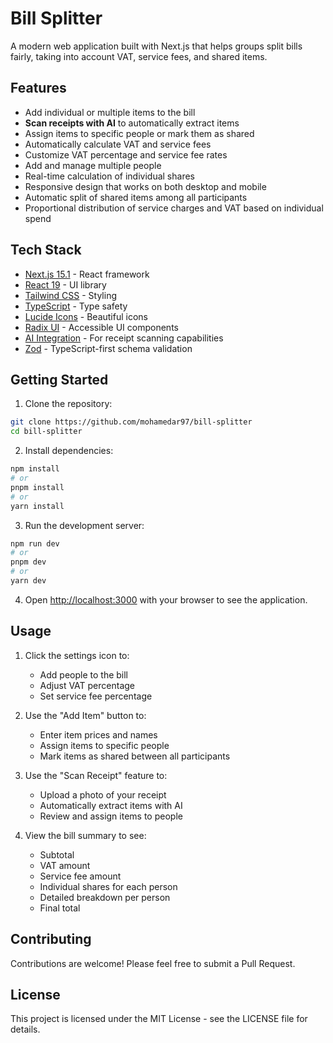 # Bill Splitter

A modern web application built with Next.js that helps groups split bills fairly, taking into account VAT, service fees, and shared items.

## Features

- Add individual or multiple items to the bill
- **Scan receipts with AI** to automatically extract items
- Assign items to specific people or mark them as shared
- Automatically calculate VAT and service fees
- Customize VAT percentage and service fee rates
- Add and manage multiple people
- Real-time calculation of individual shares
- Responsive design that works on both desktop and mobile
- Automatic split of shared items among all participants
- Proportional distribution of service charges and VAT based on individual spend

## Tech Stack

- [Next.js 15.1](https://nextjs.org/) - React framework
- [React 19](https://reactjs.org/) - UI library
- [Tailwind CSS](https://tailwindcss.com/) - Styling
- [TypeScript](https://www.typescriptlang.org/) - Type safety
- [Lucide Icons](https://lucide.dev/) - Beautiful icons
- [Radix UI](https://www.radix-ui.com/) - Accessible UI components
- [AI Integration](https://ai.vercel.ai/) - For receipt scanning capabilities
- [Zod](https://zod.dev/) - TypeScript-first schema validation

## Getting Started

1. Clone the repository:

```bash
git clone https://github.com/mohamedar97/bill-splitter
cd bill-splitter
```

2. Install dependencies:

```bash
npm install
# or
pnpm install
# or
yarn install
```

3. Run the development server:

```bash
npm run dev
# or
pnpm dev
# or
yarn dev
```

4. Open [http://localhost:3000](http://localhost:3000) with your browser to see the application.

## Usage

1. Click the settings icon to:

   - Add people to the bill
   - Adjust VAT percentage
   - Set service fee percentage

2. Use the "Add Item" button to:

   - Enter item prices and names
   - Assign items to specific people
   - Mark items as shared between all participants

3. Use the "Scan Receipt" feature to:

   - Upload a photo of your receipt
   - Automatically extract items with AI
   - Review and assign items to people

4. View the bill summary to see:
   - Subtotal
   - VAT amount
   - Service fee amount
   - Individual shares for each person
   - Detailed breakdown per person
   - Final total

## Contributing

Contributions are welcome! Please feel free to submit a Pull Request.

## License

This project is licensed under the MIT License - see the LICENSE file for details.
